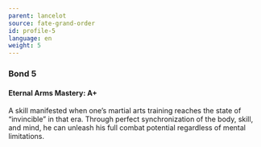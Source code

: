 ```yaml
---
parent: lancelot
source: fate-grand-order
id: profile-5
language: en
weight: 5
---
```


### Bond 5

#### Eternal Arms Mastery: A+

A skill manifested when one’s martial arts training reaches the state of “invincible” in that era. Through perfect synchronization of the body, skill, and mind, he can unleash his full combat potential regardless of mental limitations.
